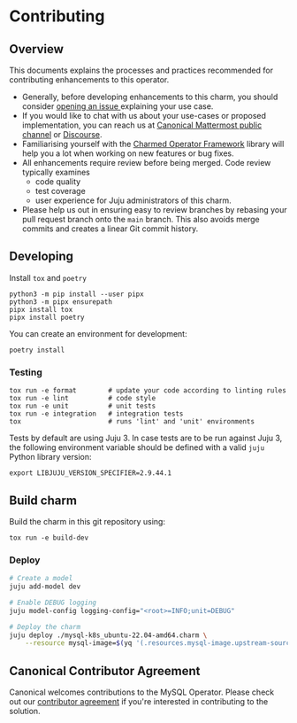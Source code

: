 # Contributing

## Overview

This documents explains the processes and practices recommended for contributing enhancements to
this operator.

- Generally, before developing enhancements to this charm, you should consider [opening an issue
  ](https://github.com/canonical/mysql-k8s-operator/issues) explaining your use case.
- If you would like to chat with us about your use-cases or proposed implementation, you can reach
  us at [Canonical Mattermost public channel](https://chat.charmhub.io/charmhub/channels/data-platform)
  or [Discourse](https://discourse.charmhub.io/).
- Familiarising yourself with the [Charmed Operator Framework](https://juju.is/docs/sdk) library
  will help you a lot when working on new features or bug fixes.
- All enhancements require review before being merged. Code review typically examines
  - code quality
  - test coverage
  - user experience for Juju administrators of this charm.
- Please help us out in ensuring easy to review branches by rebasing your pull request branch onto
  the `main` branch. This also avoids merge commits and creates a linear Git commit history.

## Developing
Install `tox` and `poetry`
```shell
python3 -m pip install --user pipx
python3 -m pipx ensurepath
pipx install tox
pipx install poetry
```

You can create an environment for development:

```shell
poetry install
```

### Testing

```shell
tox run -e format        # update your code according to linting rules
tox run -e lint          # code style
tox run -e unit          # unit tests
tox run -e integration   # integration tests
tox                      # runs 'lint' and 'unit' environments
```
Tests by default are using Juju 3. In case tests are to be run against Juju 3, the following
environment variable should be defined with a valid `juju` Python library version:

```
export LIBJUJU_VERSION_SPECIFIER=2.9.44.1
```

## Build charm

Build the charm in this git repository using:

```shell
tox run -e build-dev
```

### Deploy

```bash
# Create a model
juju add-model dev

# Enable DEBUG logging
juju model-config logging-config="<root>=INFO;unit=DEBUG"

# Deploy the charm
juju deploy ./mysql-k8s_ubuntu-22.04-amd64.charm \
    --resource mysql-image=$(yq '(.resources.mysql-image.upstream-source)' metadata.yaml)
```

## Canonical Contributor Agreement

Canonical welcomes contributions to the MySQL Operator. Please check out our [contributor agreement](https://ubuntu.com/legal/contributors) if you're interested in contributing to the solution.

